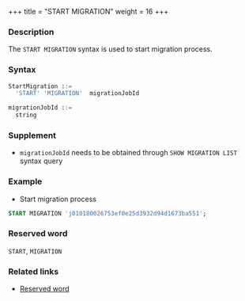 +++
title = "START MIGRATION"
weight = 16
+++

### Description

The `START MIGRATION` syntax is used to start migration process.

### Syntax

```sql
StartMigration ::=
  'START' 'MIGRATION'  migrationJobId 

migrationJobId ::=
  string
```

### Supplement

- `migrationJobId` needs to be obtained through `SHOW MIGRATION LIST` syntax query

### Example

- Start migration process

```sql
START MIGRATION 'j010180026753ef0e25d3932d94d1673ba551';
```

### Reserved word

`START`, `MIGRATION`

### Related links

- [Reserved word](/en/reference/distsql/syntax/reserved-word/)
